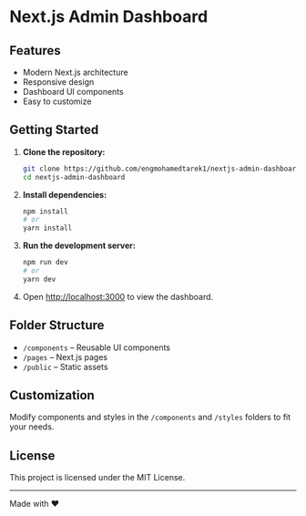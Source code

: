 # Next.js Admin Dashboard

## Features

- Modern Next.js architecture
- Responsive design
- Dashboard UI components
- Easy to customize

## Getting Started

1. **Clone the repository:**
    ```bash
    git clone https://github.com/engmohamedtarek1/nextjs-admin-dashboard.git
    cd nextjs-admin-dashboard
    ```

2. **Install dependencies:**
    ```bash
    npm install
    # or
    yarn install
    ```

3. **Run the development server:**
    ```bash
    npm run dev
    # or
    yarn dev
    ```

4. Open [http://localhost:3000](http://localhost:3000) to view the dashboard.

## Folder Structure

- `/components` – Reusable UI components
- `/pages` – Next.js pages
- `/public` – Static assets

## Customization

Modify components and styles in the `/components` and `/styles` folders to fit your needs.

## License

This project is licensed under the MIT License.

---

Made with ❤️
